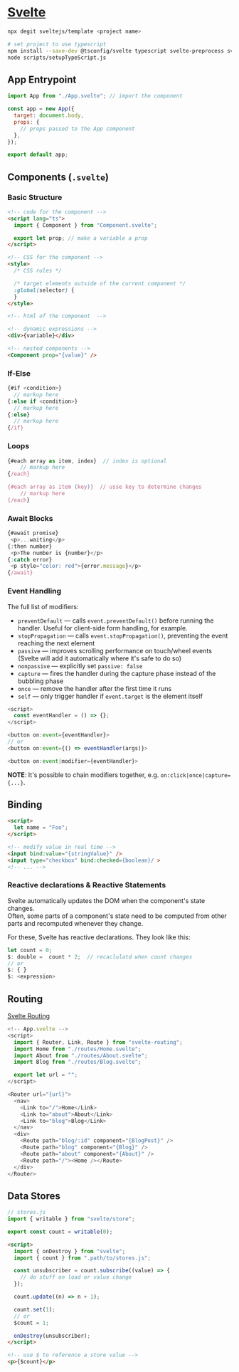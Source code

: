 # [Svelte](https://svelte.dev/docs)

```sh
npx degit sveltejs/template <project name>

# set project to use typescript
npm install --save-dev @tsconfig/svelte typescript svelte-preprocess svelte-check
node scripts/setupTypeScript.js
```

## App Entrypoint

```js
import App from "./App.svelte"; // import the component

const app = new App({
  target: document.body,
  props: {
    // props passed to the App component
  },
});

export default app;
```

## Components (`.svelte`)

### Basic Structure

```html
<!-- code for the component -->
<script lang="ts">
  import { Component } from "Component.svelte";

  export let prop; // make a variable a prop
</script>

<!-- CSS for the component -->
<style>
  /* CSS rules */

  /* target elements outside of the current component */
  :global(selector) {
  }
</style>

<!-- html of the component  -->

<!-- dynamic expressions -->
<div>{variable}</div>

<!-- nested components -->
<Component prop="{value}" />
```

### If-Else

```js
{#if <condition>}
  // markup here
{:else if <condition>}
  // markup here
{:else}
  // markup here
{/if}
```

### Loops

```js
{#each array as item, index}  // index is optional
    // markup here
{/each}

{#each array as item (key)}  // usse key to determine changes
    // markup here
{/each}
```

### Await Blocks

```js
{#await promise}
 <p>...waiting</p>
{:then number}
 <p>The number is {number}</p>
{:catch error}
 <p style="color: red">{error.message}</p>
{/await}
```

### Event Handling

The full list of modifiers:

- `preventDefault` — calls `event.preventDefault()` before running the handler. Useful for client-side form handling, for example.
- `stopPropagation` — calls `event.stopPropagation()`, preventing the event reaching the next element
- `passive` — improves scrolling performance on touch/wheel events (Svelte will add it automatically where it's safe to do so)
- `nonpassive` — explicitly set `passive: false`
- `capture` — fires the handler during the capture phase instead of the bubbling phase
- `once` — remove the handler after the first time it runs
- `self` — only trigger handler if `event.target` is the element itself

```js
<script>
  const eventHandler = () => {};
</script>

<button on:event={eventHandler}>
// or
<button on:event={() => eventHandler(args)}>

<button on:event|modifier={eventHandler}>
```

**NOTE**: It's possible to chain modifiers together, e.g. `on:click|once|capture={...}`.

## Binding

```html
<script>
  let name = "Foo";
</script>

<!-- modify value in real time -->
<input bind:value="{stringValue}" />
<input type="checkbox" bind:checked={boolean}/ >
<!-- ... -->
```

### Reactive declarations & Reactive Statements

Svelte automatically updates the DOM when the component's state changes.  
Often, some parts of a component's state need to be computed from other parts and recomputed whenever they change.

For these, Svelte has reactive declarations. They look like this:

```js
let count = 0;
$: double =  count * 2;  // recaclulatd when count changes
// or
$: { }
$: <expression>
```

## Routing

[Svelte Routing](https://github.com/EmilTholin/svelte-routing)

```js
<!-- App.svelte -->
<script>
  import { Router, Link, Route } from "svelte-routing";
  import Home from "./routes/Home.svelte";
  import About from "./routes/About.svelte";
  import Blog from "./routes/Blog.svelte";

  export let url = "";
</script>

<Router url="{url}">
  <nav>
    <Link to="/">Home</Link>
    <Link to="about">About</Link>
    <Link to="blog">Blog</Link>
  </nav>
  <div>
    <Route path="blog/:id" component="{BlogPost}" />
    <Route path="blog" component="{Blog}" />
    <Route path="about" component="{About}" />
    <Route path="/"><Home /></Route>
  </div>
</Router>
```

## Data Stores

```js
// stores.js
import { writable } from "svelte/store";

export const count = writable(0);
```

```html
<script>
  import { onDestroy } from "svelte";
  import { count } from ".path/to/stores.js";

  const unsubscriber = count.subscribe((value) => {
    // do stuff on load or value change
  });

  count.update((n) => n + 1);

  count.set(1);
  // or
  $count = 1;

  onDestroy(unsubscriber);
</script>

<!-- use $ to reference a store value -->
<p>{$count}</p>
```
